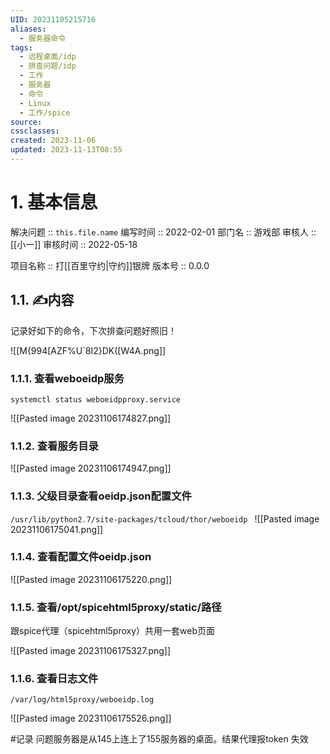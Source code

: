 ```yaml
---
UID: 20231105215716
aliases:
  - 服务器命令
tags:
  - 远程桌面/idp
  - 排查问题/idp
  - 工作
  - 服务器
  - 命令
  - Linux
  - 工作/spice
source: 
cssclasses: 
created: 2023-11-06
updated: 2023-11-13T08:55
---
```



# 1. 基本信息

解决问题 :: `this.file.name`
编写时间 :: 2022-02-01
部门名 :: 游戏部
审核人 :: [[小一]]
审核时间 :: 2022-05-18

项目名称 :: 打[[百里守约|守约]]银牌
版本号 :: 0.0.0

## 1.1. ✍内容

记录好如下的命令，下次排查问题好照旧！

![[M{994[AZF%U`8I2}DK([W4A.png]]

### 1.1.1. 查看weboeidp服务
`systemctl status weboeidpproxy.service`

![[Pasted image 20231106174827.png]]

### 1.1.2. 查看服务目录


![[Pasted image 20231106174947.png]]

### 1.1.3. 父级目录查看oeidp.json配置文件
`/usr/lib/python2.7/site-packages/tcloud/thor/weboeidp
`
![[Pasted image 20231106175041.png]]

### 1.1.4. 查看配置文件oeidp.json

![[Pasted image 20231106175220.png]]
### 1.1.5. 查看/opt/spicehtml5proxy/static/路径

跟spice代理（spicehtml5proxy）共用一套web页面

![[Pasted image 20231106175327.png]]


### 1.1.6. 查看日志文件

`/var/log/html5proxy/weboeidp.log`

![[Pasted image 20231106175526.png]]

#记录 问题服务器是从145上连上了155服务器的桌面。结果代理报token 失效